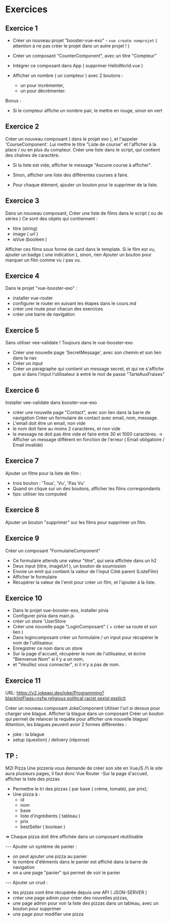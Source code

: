 # Exercices

## Exercice 1

- Créer un nouveau projet "booster-vue-exo" - `vue create nomprojet`
( attention à ne pas créer le projet dans un autre projet ! )
- Créer un composant "CounterComponent", avec un titre "Compteur"
- Intégrer ce composant dans App ( supprimer HelloWorld.vue )

- Afficher un nombre ( un compteur ) avec 2 boutons : 
  - un pour incrémenter, 
  - un pour décrémenter.

Bonus : 
- Si le compteur affiche un nombre pair, le mettre en rouge, sinon en vert

## Exercice 2

Créer un nouveau composant ( dans le projet exo ), et l'appeler 'CourseComponent'.
Lui mettre le titre "Liste de course" et l'afficher à la place / ou en plus du compteur.
Créer une liste dans le script, qui contient des chaînes de caractère.

- Si la liste est vide, afficher le message "Aucune course à afficher".
- Sinon, afficher une liste des différentes courses à faire.

- Pour chaque élément, ajouter un bouton pour le supprimer de la liste.


## Exercice 3

Dans un nouveau composant,
Créer une liste de films dans le script ( ou de séries )
Ce sont des objets qui contiennent : 
- titre (string)
- image ( url )
- isVue (booléen )

Afficher ces films sous forme de card dans le template.
Si le film est vu, ajouter un badge ( une indication ), sinon, rien
Ajouter un bouton pour marquer un film comme vu / pas vu.


## Exercice 4

Dans le projet "vue-booster-exo" : 
- installer vue-router
- configurer le router en suivant les étapes dans le cours.md
- créer une route pour chacun des exercices 
- créer une barre de navigation

## Exercice 5

Sans utiliser vee-validate !
Toujours dans le vue-booster-exo
- Créer une nouvelle page 'SecretMessage', avec son chemin et son lien dans la nav
- Créer un input
- Créer un paragraphe qui contient un message secret, et qui ne s'affiche que si dans l'input
l'utilisateur à entré le mot de passe "TarteAuxFraises"

## Exercice 6

Installer vee-validate dans booster-vue-exo
- créer une nouvelle page "Contact", avec son lien dans la barre de navigation
Créer un formulaire de contact avec email, nom, message.
- L'email doit être un email, non vide
- le nom doit faire au moins 2 caractères, et non vide
- le message ne doit pas être vide et faire entre 30 et 1000 caractères.
-> Afficher un message différent en fonction de l'erreur ( Email obligatoire / Email invalide)

## Exercice 7

Ajouter un filtre pour la liste de film : 
- trois bouton : 'Tous', 'Vu', 'Pas Vu'
- Quand on clique sur un des boutons, afficher les films correspondants
- tips: utiliser les computed

## Exercice 8

Ajouter un bouton "supprimer" sur les films pour supprimer un film.

## Exercice 9

Créer un composant "FormulaireComponent"
- Ce formulaire attends une valeur "titre", qui sera affichée dans un h2
- Deux input (titre, imageUrl ), un bouton de soumission
- Envoie un emit qui contient la valeur de l'input
Côté parent (ListeFilm)
- Afficher le formulaire
- Récupérer la valeur de l'emit pour créer un film, et l'ajouter à la liste.


## Exercice 10

- Dans le projet vue-booster-exo, installer pinia
- Configurer pinia dans main.js
- créer un store 'UserStore
- Créer une nouvelle page "LoginComposant" ( + créer sa route et son lien )
- Dans logincomposant créer un formulaire / un input pour récupérer le nom de l'utilisateur.
- Enregistrer ce nom dans un store
- Sur la page d'accueil, récupérer le nom de l'utilisateur, et écrire "Bienvenue Nom" si il y a un nom,
- et "Veuillez vous connecter", si il n'y a pas de nom.

## Exercice 11

URL: https://v2.jokeapi.dev/joke/Programming?blacklistFlags=nsfw,religious,political,racist,sexist,explicit

Créer un nouveau composant JokeComponent
Utiliser l'url si dessus pour charger une blague.
Afficher la blague dans un composant
Créer un bouton qui permet de relancer la requête pour afficher une nouvelle blague/
Attention, les blagues peuvent avoir 2 formes différentes : 
- joke : la blague 
- setup (question) / delivery (réponse)

## TP : 
M2I Pizza
Une pizzeria vous demande de créer son site en VueJS
/!\ le site aura plusieurs pages, il faut donc Vue Router
-Sur la page d'accueil, afficher la liste des pizzas
- Permettre le tri des pizzas ( par base ( créme, tomate), par prix);
- Une pizza à : 
  - id
  - nom
  - base
  - liste d'ingrédients ( tableau ) 
  - prix
  - bestSeller ( boolean )

=> Chaque pizza doit être affichée dans un composant réutilisable

--- Ajouter un système de panier : 
- on peut ajouter une pizza au panier
- le nombre d'éléments dans le panier est affiché dans la barre de navigation
- on a une page "panier" qui permet de voir le panier

--- Ajouter un crud : 
- les pizzas vont être récupérée depuis une API ( JSON-SERVER )
- créer une page admin pour créer des nouvelles pizzas, 
- une page admin pour voir la liste des pizzas dans un tableau, avec un bouton pour supprimer
- une page pour modifier une pizza